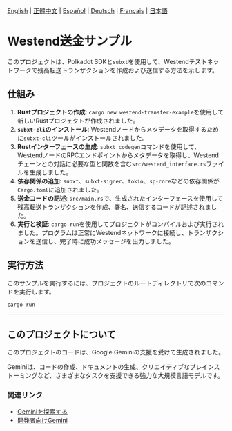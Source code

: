 [English](README.md) | [正體中文](README.zh-TW.md) | [Español](README.es.md) | [Deutsch](README.de.md) | [Français](README.fr.md) | [日本語](README.ja.md)

# Westend送金サンプル

このプロジェクトは、Polkadot SDKと`subxt`を使用して、Westendテストネットワークで残高転送トランザクションを作成および送信する方法を示します。

## 仕組み

1.  **Rustプロジェクトの作成**: `cargo new westend-transfer-example`を使用して新しいRustプロジェクトが作成されました。
2.  **`subxt-cli`のインストール**: Westendノードからメタデータを取得するために`subxt-cli`ツールがインストールされました。
3.  **Rustインターフェースの生成**: `subxt codegen`コマンドを使用して、WestendノードのRPCエンドポイントからメタデータを取得し、Westendチェーンとの対話に必要な型と関数を含む`src/westend_interface.rs`ファイルを生成しました。
4.  **依存関係の追加**: `subxt`、`subxt-signer`、`tokio`、`sp-core`などの依存関係が`Cargo.toml`に追加されました。
5.  **送金コードの記述**: `src/main.rs`で、生成されたインターフェースを使用して残高転送トランザクションを作成、署名、送信するコードが記述されました。
6.  **実行と検証**: `cargo run`を使用してプロジェクトがコンパイルおよび実行されました。プログラムは正常にWestendネットワークに接続し、トランザクションを送信し、完了時に成功メッセージを出力しました。

## 実行方法

このサンプルを実行するには、プロジェクトのルートディレクトリで次のコマンドを実行します。

```bash
cargo run
```

---

## このプロジェクトについて

このプロジェクトのコードは、Google Geminiの支援を受けて生成されました。

Geminiは、コードの作成、ドキュメントの生成、クリエイティブなブレインストーミングなど、さまざまなタスクを支援できる強力な大規模言語モデルです。

### 関連リンク

*   [Geminiを探索する](https://gemini.google.com/)
*   [開発者向けGemini](https://ai.google.dev/)
